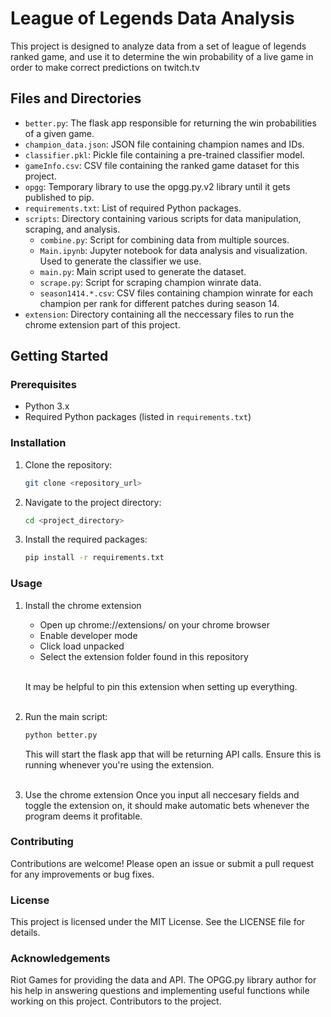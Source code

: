 # League of Legends Data Analysis

This project is designed to analyze data from a set of league of legends ranked game, and use it to determine the win probability of a live game in order to make correct predictions on twitch.tv

## Files and Directories

- `better.py`: The flask app responsible for returning the win probabilities of a given game.
- `champion_data.json`: JSON file containing champion names and IDs.
- `classifier.pkl`: Pickle file containing a pre-trained classifier model.
- `gameInfo.csv`: CSV file containing the ranked game dataset for this project.
- `opgg`: Temporary library to use the opgg.py.v2 library until it gets published to pip.
- `requirements.txt`: List of required Python packages.
- `scripts`: Directory containing various scripts for data manipulation, scraping, and analysis.
  - `combine.py`: Script for combining data from multiple sources.
  - `Main.ipynb`: Jupyter notebook for data analysis and visualization. Used to generate the classifier we use.
  - `main.py`: Main script used to generate the dataset.
  - `scrape.py`: Script for scraping champion winrate data.
  - `season1414.*.csv`: CSV files containing champion winrate for each champion per rank for different patches during season 14.
- `extension`: Directory containing all the neccessary files to run the chrome extension part of this project.

## Getting Started

### Prerequisites

- Python 3.x
- Required Python packages (listed in `requirements.txt`)

### Installation

1. Clone the repository:
   ```sh
   git clone <repository_url>
   ```
2. Navigate to the project directory:
    ```sh 
    cd <project_directory>
    ```
3. Install the required packages:
    ```sh
    pip install -r requirements.txt
    ```

### Usage
1. Install the chrome extension
    - Open up chrome://extensions/ on your chrome browser
    - Enable developer mode
    - Click load unpacked
    - Select the extension folder found in this repository<br><br>

    It may be helpful to pin this extension when setting up everything.<br><br>

2. Run the main script:
    ```sh
    python better.py
    ```
    This will start the flask app that will be returning API calls. Ensure this is running whenever you're using the extension.<br><br>
3. Use the chrome extension
    Once you input all neccesary fields and toggle the extension on, it should make automatic bets whenever the program deems it profitable.

### Contributing

Contributions are welcome! Please open an issue or submit a pull request for any improvements or bug fixes.

### License

This project is licensed under the MIT License. See the LICENSE file for details.

### Acknowledgements

Riot Games for providing the data and API.
The OPGG.py library author for his help in answering questions and implementing useful functions while working on this project.
Contributors to the project.